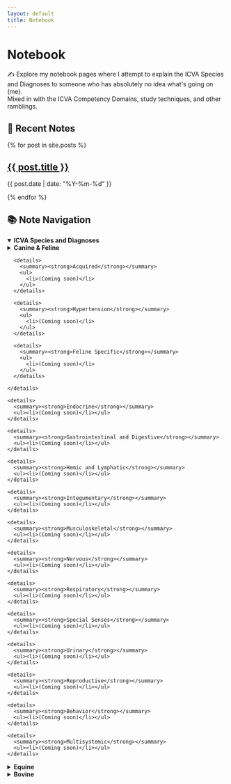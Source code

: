 ```yaml
---
layout: default
title: Notebook
---
```


<h1>Notebook</h1>
<p>✍️ Explore my notebook pages where I attempt to explain the ICVA Species and Diagnoses to someone who has absolutely no idea what's going on (me).<br>Mixed in with the ICVA Competency Domains, study techniques, and other ramblings.</p>

<div class="notebook-container">
  <div class="notebook-left">
    <h2>📓 Recent Notes</h2>
    <div class="post-card-list">
      {% for post in site.posts %}
        <div class="post-card">
          <h2><a href="{{ post.url | relative_url }}">{{ post.title }}</a></h2>
          <p class="post-meta">{{ post.date | date: "%Y-%m-%d" }}</p>
        </div>
      {% endfor %}
    </div>
  </div>
  <div class="notebook-right nav-tree">
    <h2>📚 Note Navigation</h2>

<details open>
  <summary><strong>ICVA Species and Diagnoses</strong></summary>

  <details>
    <summary><strong>Canine &amp; Feline</strong></summary>

    <details>
      <summary><strong>Cardiovascular</strong></summary>

      <details>
        <summary><strong>Arrhythmias</strong></summary>
        <ul>
          <li>(Coming soon)</li>
        </ul>
      </details>

      <details>
        <summary><strong>Congenital</strong></summary>
        <ul>
          {% assign pda = site.posts | where: "title", "Patent Ductus Arteriosus (PDA)" | first %}
{% if pda %}
  <li><a href="{{ pda.url | relative_url }}">Patent Ductus Arteriosus</a> ({{ pda.date | date: "%Y-%m-%d" }})</li>
{% else %}
  <li>Patent Ductus Arteriosus (link coming soon)</li>
{% endif %}
        </ul>
      </details>

      <details>
        <summary><strong>Acquired</strong></summary>
        <ul>
          <li>(Coming soon)</li>
        </ul>
      </details>

      <details>
        <summary><strong>Hypertension</strong></summary>
        <ul>
          <li>(Coming soon)</li>
        </ul>
      </details>

      <details>
        <summary><strong>Feline Specific</strong></summary>
        <ul>
          <li>(Coming soon)</li>
        </ul>
      </details>

    </details>

    <details>
      <summary><strong>Endocrine</strong></summary>
      <ul><li>(Coming soon)</li></ul>
    </details>

    <details>
      <summary><strong>Gastrointestinal and Digestive</strong></summary>
      <ul><li>(Coming soon)</li></ul>
    </details>

    <details>
      <summary><strong>Hemic and Lymphatic</strong></summary>
      <ul><li>(Coming soon)</li></ul>
    </details>

    <details>
      <summary><strong>Integumentary</strong></summary>
      <ul><li>(Coming soon)</li></ul>
    </details>

    <details>
      <summary><strong>Musculoskeletal</strong></summary>
      <ul><li>(Coming soon)</li></ul>
    </details>

    <details>
      <summary><strong>Nervous</strong></summary>
      <ul><li>(Coming soon)</li></ul>
    </details>

    <details>
      <summary><strong>Respiratory</strong></summary>
      <ul><li>(Coming soon)</li></ul>
    </details>

    <details>
      <summary><strong>Special Senses</strong></summary>
      <ul><li>(Coming soon)</li></ul>
    </details>

    <details>
      <summary><strong>Urinary</strong></summary>
      <ul><li>(Coming soon)</li></ul>
    </details>

    <details>
      <summary><strong>Reproductive</strong></summary>
      <ul><li>(Coming soon)</li></ul>
    </details>

    <details>
      <summary><strong>Behavior</strong></summary>
      <ul><li>(Coming soon)</li></ul>
    </details>

    <details>
      <summary><strong>Multisystemic</strong></summary>
      <ul><li>(Coming soon)</li></ul>
    </details>

  </details>

  <details>
    <summary><strong>Equine</strong></summary>
    <ul><li>(Coming soon)</li></ul>
  </details>

  <details>
    <summary><strong>Bovine</strong></summary>
    <ul><li>(Coming soon)</li></ul>
  </details>

</details>
